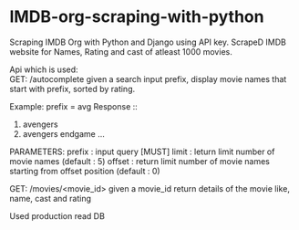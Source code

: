 # IMDB-org-scraping-with-python

Scraping IMDB Org with Python and Django using API key. ScrapeD IMDB website for Names, Rating and cast of atleast 1000 movies.

Api which is used: <br>
 GET: /autocomplete
 given a search input prefix, display movie names that start with
prefix,
 sorted by rating.

 Example:
 prefix = avg
 Response ::
 1. avengers
 2. avengers endgame
 ...

 PARAMETERS:
 prefix : input query [MUST]
 limit : leturn limit number of movie names (default : 5)
 offset : return limit number of movie names starting from offset
position (default : 0)


 GET: /movies/<movie_id>
 given a movie_id return details of the movie like, name, cast and
rating


Used production read DB
